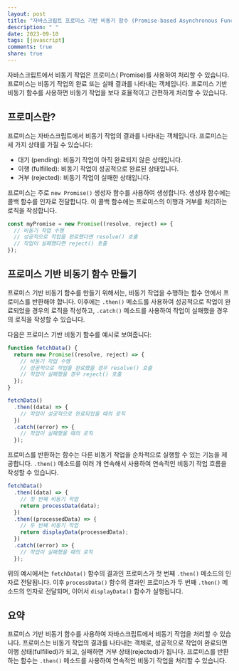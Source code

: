 ```yaml
---
layout: post
title: "자바스크립트 프로미스 기반 비동기 함수 (Promise-based Asynchronous Functions)"
description: " "
date: 2023-09-10
tags: [javascript]
comments: true
share: true
---
```


자바스크립트에서 비동기 작업은 프로미스( Promise)를 사용하여 처리할 수 있습니다. 프로미스는 비동기 작업의 완료 또는 실패 결과를 나타내는 객체입니다. 프로미스 기반 비동기 함수를 사용하면 비동기 작업을 보다 효율적이고 간편하게 처리할 수 있습니다.

## 프로미스란?

프로미스는 자바스크립트에서 비동기 작업의 결과를 나타내는 객체입니다. 프로미스는 세 가지 상태를 가질 수 있습니다:

- 대기 (pending): 비동기 작업이 아직 완료되지 않은 상태입니다.
- 이행 (fulfilled): 비동기 작업이 성공적으로 완료된 상태입니다.
- 거부 (rejected): 비동기 작업이 실패한 상태입니다.

프로미스는 주로 `new Promise()` 생성자 함수를 사용하여 생성합니다. 생성자 함수에는 콜백 함수를 인자로 전달합니다. 이 콜백 함수에는 프로미스의 이행과 거부를 처리하는 로직을 작성합니다.

```javascript
const myPromise = new Promise((resolve, reject) => {
  // 비동기 작업 수행
  // 성공적으로 작업을 완료했다면 resolve() 호출
  // 작업이 실패했다면 reject() 호출
});
```

## 프로미스 기반 비동기 함수 만들기

프로미스 기반 비동기 함수를 만들기 위해서는, 비동기 작업을 수행하는 함수 안에서 프로미스를 반환해야 합니다. 이후에는 `.then()` 메소드를 사용하여 성공적으로 작업이 완료되었을 경우의 로직을 작성하고, `.catch()` 메소드를 사용하여 작업이 실패했을 경우의 로직을 작성할 수 있습니다.

다음은 프로미스 기반 비동기 함수를 예시로 보여줍니다:

```javascript
function fetchData() {
  return new Promise((resolve, reject) => {
    // 비동기 작업 수행
    // 성공적으로 작업을 완료했을 경우 resolve() 호출
    // 작업이 실패했을 경우 reject() 호출
  });
}

fetchData()
  .then((data) => {
    // 작업이 성공적으로 완료되었을 때의 로직
  })
  .catch((error) => {
    // 작업이 실패했을 때의 로직
  });
```

프로미스를 반환하는 함수는 다른 비동기 작업을 순차적으로 실행할 수 있는 기능을 제공합니다. `.then()` 메소드를 여러 개 연속해서 사용하여 연속적인 비동기 작업 흐름을 작성할 수 있습니다.

```javascript
fetchData()
  .then((data) => {
    // 첫 번째 비동기 작업
    return processData(data);
  })
  .then((processedData) => {
    // 두 번째 비동기 작업
    return displayData(processedData);
  })
  .catch((error) => {
    // 작업이 실패했을 때의 로직
  });
```

위의 예시에서는 `fetchData()` 함수의 결과인 프로미스가 첫 번째 `.then()` 메소드의 인자로 전달됩니다. 이후 `processData()` 함수의 결과인 프로미스가 두 번째 `.then()` 메소드의 인자로 전달되며, 이어서 `displayData()` 함수가 실행됩니다.

## 요약

프로미스 기반 비동기 함수를 사용하여 자바스크립트에서 비동기 작업을 처리할 수 있습니다. 프로미스는 비동기 작업의 결과를 나타내는 객체로, 성공적으로 작업이 완료되면 이행 상태(fulfilled)가 되고, 실패하면 거부 상태(rejected)가 됩니다. 프로미스를 반환하는 함수는 `.then()` 메소드를 사용하여 연속적인 비동기 작업을 처리할 수 있습니다.